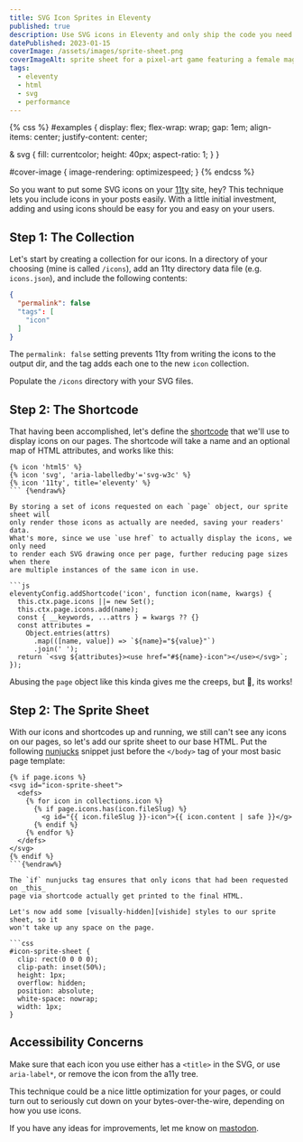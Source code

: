 ```yaml
---
title: SVG Icon Sprites in Eleventy
published: true
description: Use SVG icons in Eleventy and only ship the code you need.
datePublished: 2023-01-15
coverImage: /assets/images/sprite-sheet.png
coverImageAlt: sprite sheet for a pixel-art game featuring a female mage character
tags:
  - eleventy
  - html
  - svg
  - performance
---
```

{% css %}
#examples {
  display: flex;
  flex-wrap: wrap;
  gap: 1em;
  align-items: center;
  justify-content: center;

  & svg {
    fill: currentcolor;
    height: 40px;
    aspect-ratio: 1;
  }
}

#cover-image {
  image-rendering: optimizespeed;
}
{% endcss %}

So you want to put some SVG icons on your [11ty](https://11ty.dev) site, hey? 
This technique lets you include icons in your posts easily. With a little 
initial investment, adding and using icons should be easy for you and easy on 
your users.

<div id="examples">
  <sprite-icon name="11ty"></sprite-icon>
  <sprite-icon name="svg"></sprite-icon>
  <sprite-icon name="a11y"></sprite-icon>
  <sprite-icon name="html5"></sprite-icon>
  <sprite-icon name="javascript"></sprite-icon>
  <sprite-icon name="jerusalem"></sprite-icon>
  <sprite-icon name="ness"></sprite-icon>
</div>

## Step 1: The Collection

Let's start by creating a collection for our icons. In a directory of your 
choosing (mine is called `/icons`), add an 11ty directory data file (e.g. 
`icons.json`), and include the following contents:

```json
{
  "permalink": false
  "tags": [
    "icon"
  ]
}
```

The `permalink: false` setting prevents 11ty from writing the icons to the 
output dir, and the tag adds each one to the new `icon` collection.

Populate the `/icons` directory with your SVG files.

## Step 2: The Shortcode

That having been accomplished, let's define the [shortcode][shortcodes] that 
we'll use to display icons on our pages. The shortcode will take a name and an 
optional map of HTML attributes, and works like this:

```njk {%raw%}
{% icon 'html5' %}
{% icon 'svg', 'aria-labelledby'='svg-w3c' %}
{% icon '11ty', title='eleventy' %}
``` {%endraw%}

By storing a set of icons requested on each `page` object, our sprite sheet will 
only render those icons as actually are needed, saving your readers' data. 
What's more, since we use `use href` to actually display the icons, we only need 
to render each SVG drawing once per page, further reducing page sizes when there 
are multiple instances of the same icon in use.

```js
eleventyConfig.addShortcode('icon', function icon(name, kwargs) {
  this.ctx.page.icons ||= new Set();
  this.ctx.page.icons.add(name);
  const { __keywords, ...attrs } = kwargs ?? {}
  const attributes =
    Object.entries(attrs)
      .map(([name, value]) => `${name}="${value}"`)
      .join(' ');
  return `<svg ${attributes}><use href="#${name}-icon"></use></svg>`;
});
```

Abusing the `page` object like this kinda gives me the creeps, but 🤷, its 
works!

## Step 2: The Sprite Sheet

With our icons and shortcodes up and running, we still can't see any icons on 
our pages, so let's add our sprite sheet to our base HTML. Put the following 
[nunjucks][njk] snippet just before the `</body>` tag of your most basic page 
template: 

```njk {%raw%}
{% if page.icons %}
<svg id="icon-sprite-sheet">
  <defs>
    {% for icon in collections.icon %}
      {% if page.icons.has(icon.fileSlug) %}
        <g id="{{ icon.fileSlug }}-icon">{{ icon.content | safe }}</g>
      {% endif %}
    {% endfor %}
  </defs>
</svg>
{% endif %}
```{%endraw%}

The `if` nunjucks tag ensures that only icons that had been requested on _this_ 
page via shortcode actually get printed to the final HTML.

Let's now add some [visually-hidden][vishide] styles to our sprite sheet, so it 
won't take up any space on the page.

```css
#icon-sprite-sheet {
  clip: rect(0 0 0 0);
  clip-path: inset(50%);
  height: 1px;
  overflow: hidden;
  position: absolute;
  white-space: nowrap;
  width: 1px;
}
```

## Accessibility Concerns

Make sure that each icon you use either has a `<title>` in the SVG, or use 
`aria-label*`, or remove the icon from the a11y tree.

This technique could be a nice little optimization for your pages, or could turn 
out to seriously cut down on your bytes-over-the-wire, depending on how you use 
icons.

If you have any ideas for improvements, let me know on [mastodon][mastodon].

[njk]: https://mozilla.github.io/nunjucks/templating.html
[vishide]: https://www.tpgi.com/the-anatomy-of-visually-hidden/
[shortcodes]: https://www.11ty.dev/docs/shortcodes/
[mastodon]: https://social.bennypowers.dev

